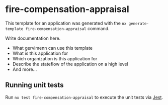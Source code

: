 # fire-compensation-appraisal

This template for an application was generated with the `nx generate-template fire-compensation-appraisal` command.

Write documentation here.

- What gervimenn can use this template
- What is this application for
- Which organization is this application for
- Describe the stateflow of the application on a high level
- And more...

## Running unit tests

Run `nx test fire-compensation-appraisal` to execute the unit tests via [Jest](https://jestjs.io).

